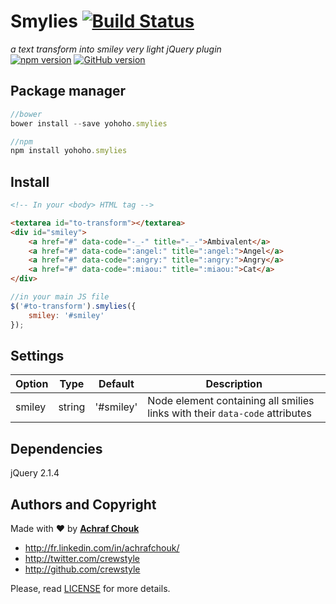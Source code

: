 # Smylies [![Build Status](https://travis-ci.org/crewstyle/smylies.svg?branch=master)](https://travis-ci.org/crewstyle/smylies)

_a text transform into smiley very light jQuery plugin_  
[![npm version](https://badge.fury.io/js/yohoho.smylies.svg)](https://badge.fury.io/js/yohoho.smylies)
[![GitHub version](https://badge.fury.io/gh/crewstyle%2Fsmylies.svg)](https://badge.fury.io/gh/crewstyle%2Fsmylies)  


## Package manager

````javascript
//bower
bower install --save yohoho.smylies
````

````javascript
//npm
npm install yohoho.smylies
````


## Install

````html
<!-- In your <body> HTML tag -->

<textarea id="to-transform"></textarea>
<div id="smiley">
    <a href="#" data-code="-_-" title="-_-">Ambivalent</a>
    <a href="#" data-code=":angel:" title=":angel:">Angel</a>
    <a href="#" data-code=":angry:" title=":angry:">Angry</a>
    <a href="#" data-code=":miaou:" title=":miaou:">Cat</a>
</div>
````

````javascript
//in your main JS file
$('#to-transform').smylies({
    smiley: '#smiley'
});
````


## Settings

Option | Type | Default | Description
------ | ---- | ------- | -----------
smiley | string | '#smiley' | Node element containing all smilies links with their `data-code` attributes


## Dependencies

jQuery 2.1.4


## Authors and Copyright

Made with ♥ by **[Achraf Chouk](http://github.com/crewstyle "Achraf Chouk")**

+ http://fr.linkedin.com/in/achrafchouk/
+ http://twitter.com/crewstyle
+ http://github.com/crewstyle

Please, read [LICENSE](https://github.com/crewstyle/smylies/blob/master/LICENSE "LICENSE") for more details.
